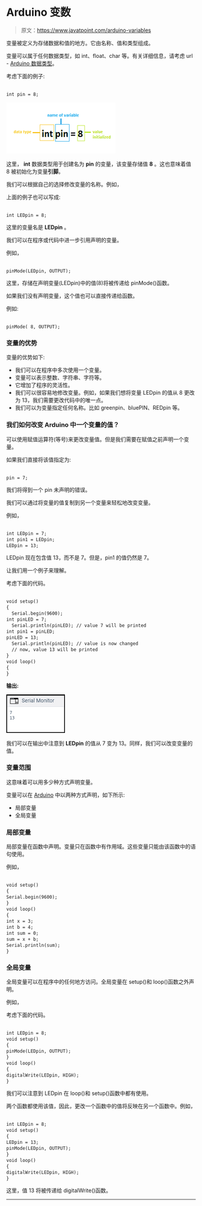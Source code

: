 # Arduino 变数

> 原文：<https://www.javatpoint.com/arduino-variables>

变量被定义为存储数据和值的地方。它由名称、值和类型组成。

变量可以属于任何数据类型，如 int、float、char 等。有关详细信息，请考虑 url - [Arduino 数据类型](arduino-data-types)。

考虑下面的例子:

```

int pin = 8;

```

![Arduino Variables](img/0c9972c15747194e27eb32801f8937f3.png)

这里， **int** 数据类型用于创建名为 **pin** 的变量，该变量存储值 **8** 。这也意味着值 8 被初始化为变量**引脚**。

我们可以根据自己的选择修改变量的名称。例如，

上面的例子也可以写成:

```

int LEDpin = 8;

```

这里的变量名是 **LEDpin** 。

我们可以在程序或代码中进一步引用声明的变量。

例如，

```

pinMode(LEDpin, OUTPUT);

```

这里，存储在声明变量(LEDpin)中的值(8)将被传递给 pinMode()函数。

如果我们没有声明变量，这个值也可以直接传递给函数。

例如:

```

pinMode( 8, OUTPUT);

```

### 变量的优势

变量的优势如下:

*   我们可以在程序中多次使用一个变量。
*   变量可以表示整数、字符串、字符等。
*   它增加了程序的灵活性。
*   我们可以很容易地修改变量。例如，如果我们想将变量 LEDpin 的值从 8 更改为 13，我们需要更改代码中的唯一点。
*   我们可以为变量指定任何名称。比如 greenpin、bluePIN、REDpin 等。

### 我们如何改变 Arduino 中一个变量的值？

可以使用赋值运算符(等号)来更改变量值。但是我们需要在赋值之前声明一个变量。

如果我们直接将该值指定为:

```

pin = 7;

```

我们将得到一个 pin 未声明的错误。

我们可以通过将变量的值复制到另一个变量来轻松地改变变量。

例如，

```

int LEDpin = 7;
int pin1 = LEDpin;
LEDpin = 13;

```

LEDpin 现在包含值 13，而不是 7。但是，pin1 的值仍然是 7。

让我们用一个例子来理解。

考虑下面的代码。

```

void setup()
{
  Serial.begin(9600);
int pinLED = 7;
  Serial.println(pinLED); // value 7 will be printed
int pin1 = pinLED;
pinLED = 13; 
  Serial.println(pinLED); // value is now changed
  // now, value 13 will be printed
}
void loop()
{  
}

```

**输出:**

![Arduino Variables](img/06036235557c05652c5d05b38aad7e0e.png)

我们可以在输出中注意到 **LEDpin** 的值从 7 变为 13。同样，我们可以改变变量的值。

### 变量范围

这意味着可以用多少种方式声明变量。

变量可以在 [Arduino](https://www.javatpoint.com/arduino) 中以两种方式声明，如下所示:

*   局部变量
*   全局变量

### 局部变量

局部变量在函数中声明。变量只在函数中有作用域。这些变量只能由该函数中的语句使用。

例如，

```

void setup()
{
Serial.begin(9600);
}
void loop()
{
int x = 3;
int b = 4;
int sum = 0;
sum = x + b;
Serial.println(sum);
}

```

### 全局变量

全局变量可以在程序中的任何地方访问。全局变量在 setup()和 loop()函数之外声明。

例如，

考虑下面的代码。

```

int LEDpin = 8;
void setup()
{
pinMode(LEDpin, OUTPUT);
}
void loop()
{
digitalWrite(LEDpin, HIGH);
}

```

我们可以注意到 LEDpin 在 loop()和 setup()函数中都有使用。

两个函数都使用该值，因此，更改一个函数中的值将反映在另一个函数中。例如，

```

int LEDpin = 8;
void setup()
{
LEDpin = 13;
pinMode(LEDpin, OUTPUT);
}
void loop()
{
digitalWrite(LEDpin, HIGH);
}

```

这里，值 13 将被传递给 digitalWrite()函数。

* * *